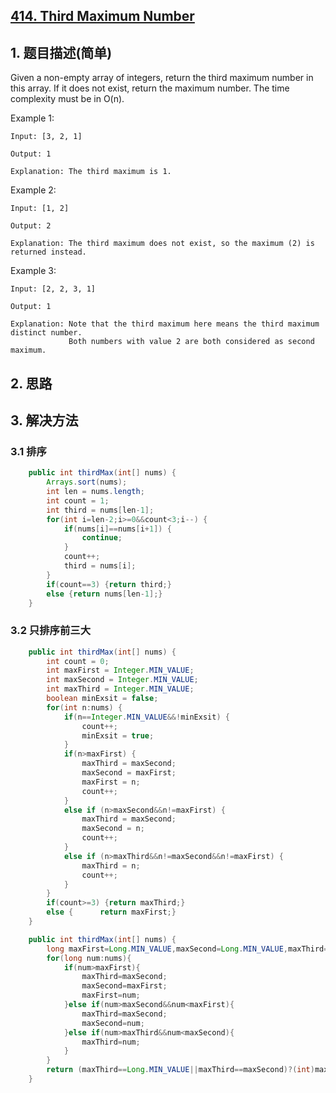 ## [414. Third Maximum Number](https://leetcode-cn.com/problems/third-maximum-number/)

## 1. 题目描述(简单)

Given a non-empty array of integers, return the third maximum number in this array. If it does not exist, return the maximum number. The time complexity must be in O(n).

Example 1:
```
Input: [3, 2, 1]

Output: 1

Explanation: The third maximum is 1.
```
Example 2:
```
Input: [1, 2]

Output: 2

Explanation: The third maximum does not exist, so the maximum (2) is returned instead.
```
Example 3:
```
Input: [2, 2, 3, 1]

Output: 1

Explanation: Note that the third maximum here means the third maximum distinct number.
             Both numbers with value 2 are both considered as second maximum.
```

## 2. 思路

## 3. 解决方法

### 3.1 排序


```java
	public int thirdMax(int[] nums) {
		Arrays.sort(nums);
		int len = nums.length;
		int count = 1;
		int third = nums[len-1];
		for(int i=len-2;i>=0&&count<3;i--) {
			if(nums[i]==nums[i+1]) {
				continue;
			}
			count++;
			third = nums[i];
		}
		if(count==3) {return third;}
		else {return nums[len-1];}
	}
```


### 3.2 只排序前三大


```java
	public int thirdMax(int[] nums) {
		int count = 0;
		int maxFirst = Integer.MIN_VALUE;
		int maxSecond = Integer.MIN_VALUE;
		int maxThird = Integer.MIN_VALUE;
		boolean minExsit = false;
		for(int n:nums) {
			if(n==Integer.MIN_VALUE&&!minExsit) {
				count++;
				minExsit = true;
			}
			if(n>maxFirst) {
				maxThird = maxSecond;
				maxSecond = maxFirst;
				maxFirst = n;
				count++;
			}
			else if (n>maxSecond&&n!=maxFirst) {
				maxThird = maxSecond;
				maxSecond = n;
				count++;
			}
			else if (n>maxThird&&n!=maxSecond&&n!=maxFirst) {
				maxThird = n;
				count++;
			}
		}
		if(count>=3) {return maxThird;}
		else {		return maxFirst;}
	}
```


```java
	public int thirdMax(int[] nums) {
		long maxFirst=Long.MIN_VALUE,maxSecond=Long.MIN_VALUE,maxThird=Long.MIN_VALUE;
		for(long num:nums){
			if(num>maxFirst){
				maxThird=maxSecond;
				maxSecond=maxFirst;
				maxFirst=num;
			}else if(num>maxSecond&&num<maxFirst){
				maxThird=maxSecond;
				maxSecond=num;
			}else if(num>maxThird&&num<maxSecond){
				maxThird=num;
			}
		}
		return (maxThird==Long.MIN_VALUE||maxThird==maxSecond)?(int)maxFirst:(int)maxThird;
	}
```




